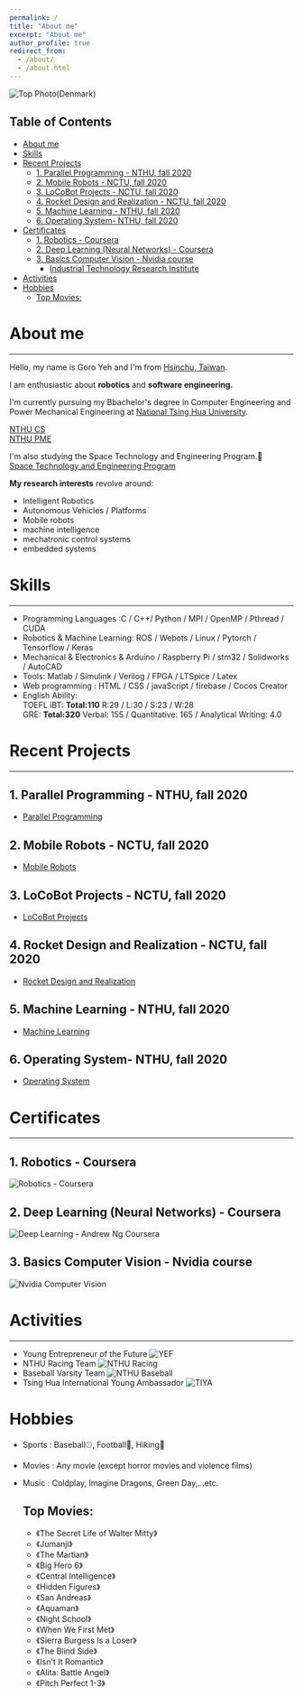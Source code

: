 ```yaml
---
permalink: /
title: "About me"
excerpt: "About me"
author_profile: true
redirect_from: 
  - /about/
  - /about.html
---
```



<!-- My photo in Denmark -->
![Top Photo(Denmark)](https://i.imgur.com/CjcJXWK.jpg)


## Table of Contents
- [About me](#about-me)
- [Skills](#skills)
- [Recent Projects](#recent-projects)
  * [1. Parallel Programming - NTHU, fall 2020](#1-parallel-programming---nthu--fall-2020)
  * [2. Mobile Robots - NCTU, fall 2020](#2-mobile-robots---nctu--fall-2020)
  * [3. LoCoBot Projects - NCTU, fall 2020](#3-locobot-projects---nctu--fall-2020)
  * [4. Rocket Design and Realization - NCTU, fall 2020](#4-rocket-design-and-realization---nctu--fall-2020)
  * [5. Machine Learning - NTHU, fall 2020](#5-machine-learning---nthu--fall-2020)
  * [6. Operating System- NTHU, fall 2020](#6-operating-system--nthu--fall-2020)
- [Certificates](#certificates)
  * [1. Robotics - Coursera](#1-robotics---coursera)
  * [2. Deep Learning (Neural Networks) - Coursera](#2-deep-learning--neural-networks----coursera)
  * [3. Basics Computer Vision - Nvidia course](#3-basics-computer-vision---nvidia-course)
    + [Industrial Technology Research Institute](#industrial-technology-research-institute)
- [Activities](#activities)
- [Hobbies](#hobbies)
  * [Top Movies:](#top-movies-)

<!-- <small><i><a href='http://ecotrust-canada.github.io/markdown-toc/'>Table of contents generated with markdown-toc</a></i></small> -->



# About me
---

Hello, my name is Goro Yeh and I'm from [Hsinchu, Taiwan](https://www.google.com/maps/place/%E6%96%B0%E7%AB%B9%E5%B8%82%E6%96%B0%E7%AB%B9/@24.6293865,120.6178652,10z/data=!4m5!3m4!1s0x346835db1a4b4b11:0xd409dcbcb5d33b0c!8m2!3d24.8138287!4d120.9674798).

I am enthusiastic about **robotics** and **software engineering**.

I'm currently pursuing my Bbachelor's degree in Computer Engineering
and Power Mechanical Engineering at [National Tsing Hua University](http://nthu-en.site.nthu.edu.tw/).

[NTHU CS](http://dcs-en.site.nthu.edu.tw/index.php)  
[NTHU PME](http://www.pme.nthu.edu.tw/index.php?Lang=en)  

I'm also studying the Space Technology and Engineering Program.🚀  
[Space Technology and Engineering Program](http://curricul.site.nthu.edu.tw/p/406-1208-156303,r1433.php?Lang=zh-tw)

**My research interests** revolve around:  
* Intelligent Robotics
* Autonomous Vehicles / Platforms
* Mobile robots
* machine intelligence
* mechatronic control systems
* embedded systems


<!-- </font> -->

# Skills  
---
* Programming Languages :C / C++/ Python / MPI / OpenMP / Pthread / CUDA  
* Robotics & Machine Learning: ROS / Webots / Linux / Pytorch / Tensorflow / Keras  
* Mechanical & Electronics & Arduino / Raspberry Pi / stm32 / Solidworks / AutoCAD  
* Tools: Matlab / Simulink / Verilog / FPGA / LTSpice / Latex  
* Web programming : HTML / CSS / javaScript / firebase / Cocos Creator  
* English Ability:   
TOEFL iBT: **Total:110** R:29 / L:30 / S:23 / W:28   
GRE: **Total:320** Verbal: 155 / Quantitative: 165 / Analytical Writing: 4.0



# Recent Projects
---
## 1. Parallel Programming - NTHU, fall 2020    
* [Parallel Programming](https://goroyeh56.github.io/projects/ParallelProgramming/)
## 2. Mobile Robots - NCTU, fall 2020  
* [Mobile Robots](https://goroyeh56.github.io/projects/MobileRobots/) 
## 3. LoCoBot Projects - NCTU, fall 2020  
* [LoCoBot Projects](https://goroyeh56.github.io/projects/LoCoBot_Projects/) 
## 4. Rocket Design and Realization - NCTU, fall 2020  
* [Rocket Design and Realization](https://goroyeh56.github.io/projects/RocketDesign/)  
## 5. Machine Learning - NTHU, fall 2020   
* [Machine Learning](https://goroyeh56.github.io/projects/MachineLearning/)  
## 6. Operating System- NTHU, fall 2020  
* [Operating System](https://goroyeh56.github.io/projects/OperatingSystem/)

# Certificates 
---
## 1. Robotics - Coursera

![Robotics - Coursera](http://goroyeh56.github.io/images/Certificate_Robotics.jpg)

## 2. Deep Learning (Neural Networks) - Coursera

![Deep Learning - Andrew Ng Coursera](http://goroyeh56.github.io/images/coursera_deeplearning.jpg)

## 3. Basics Computer Vision - Nvidia course

![Nvidia Computer Vision](http://goroyeh56.github.io/images/nvidia.jpg)


<!-- ## Work Experience
### Industrial Technology Research Institute
Position:  Robotics Intern
Time:      July 2020 ~ Present -->

# Activities
---
* Young Entrepreneur of the Future
![YEF](http://goroyeh56.github.io/images/yef_elevator_pitch.png)
* NTHU Racing Team
![NTHU Racing](http://goroyeh56.github.io/images/racing2.jpg)
* Baseball Varsity Team
![NTHU Baseball](http://goroyeh56.github.io/images/swing.JPG)
* Tsing Hua International Young Ambassador
![TIYA](http://goroyeh56.github.io/images/tiya.jpg)

# Hobbies

* Sports : Baseball⚾, Football🏈, Hiking🗻
* Movies : Any movie (except horror movies and violence films)
* Music : Coldplay, Imagine Dragons, Green Day,...etc.


  ## Top Movies:
  * 《The Secret Life of Walter Mitty》
  * 《Jumanji》
  * 《The Martian》
  * 《Big Hero 6》
  * 《Central Intelligence》
  * 《Hidden Figures》
  * 《San Andreas》
  * 《Aquaman》
  * 《Night School》
  * 《When We First Met》
  * 《Sierra Burgess Is a Loser》
  * 《The Blind Side》
  * 《Isn't It Romantic》
  * 《Alita: Battle Angel》
  * 《Pitch Perfect 1-3》  


